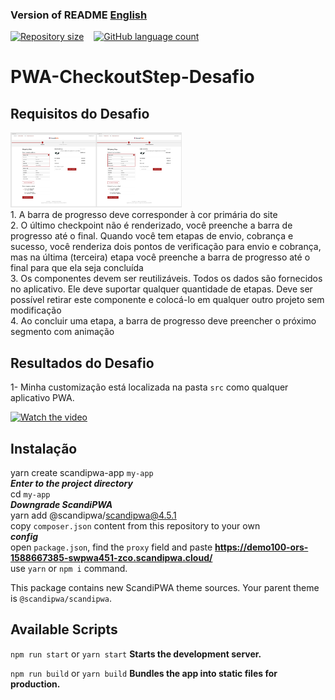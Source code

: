 ### Version of README [English](./README-en.md)

<div style="display: flex; gap:1rem;">
<a href="#">
<img alt="Repository size" src="https://img.shields.io/github/repo-size/GusRot/PWA-Challenge">
</a>
<a href="#">
<img alt="GitHub language count" src="https://img.shields.io/github/languages/count/GusRot/PWA-Challenge?color=%2304D361">
</a>
</div>

# PWA-CheckoutStep-Desafio

## Requisitos do Desafio

<div>
    <img style="height: 120px" src="images/challengeRequisites.png">
</div>
1. A barra de progresso deve corresponder à cor primária do site <br>
2. O último checkpoint não é renderizado, você preenche a barra de progresso até o final. Quando você tem etapas de envio, cobrança e sucesso, você renderiza dois pontos de verificação para envio e cobrança, mas na última (terceira) etapa você preenche a barra de progresso até o final para que ela seja concluída <br>
3. Os componentes devem ser reutilizáveis. Todos os dados são fornecidos no aplicativo. Ele deve suportar qualquer quantidade de etapas. Deve ser possível retirar este componente e colocá-lo em qualquer outro projeto sem modificação <br>
4. Ao concluir uma etapa, a barra de progresso deve preencher o próximo segmento com animação <br>

## Resultados do Desafio

1- Minha customização está localizada na pasta `src` como qualquer aplicativo PWA.

[![Watch the video](https://img.youtube.com/vi/_ucZ_8fuhYk/maxresdefault.jpg)](https://youtu.be/_ucZ_8fuhYk)

## Instalação

yarn create scandipwa-app `my-app` <br>
***Enter to the project directory*** <br>
cd `my-app` <br>
***Downgrade ScandiPWA*** <br>
yarn add @scandipwa/scandipwa@4.5.1 <br>
copy `composer.json` content from this repository to your own <br>
***config*** <br>
open `package.json`, find the `proxy` field and paste **<https://demo100-ors-1588667385-swpwa451-zco.scandipwa.cloud/>** <br>
use `yarn` or `npm i` command.

This package contains new ScandiPWA theme sources. Your parent theme is `@scandipwa/scandipwa`.

## Available Scripts

`npm run start` or `yarn start`
**Starts the development server.**

`npm run build` or `yarn build`
**Bundles the app into static files for production.**
